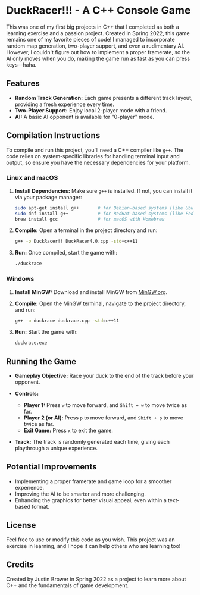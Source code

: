 
# DuckRacer!!! - A C++ Console Game

This was one of my first big projects in C++ that I completed as both a learning exercise and a passion project. Created in Spring 2022, this game remains one of my favorite pieces of code! I managed to incorporate random map generation, two-player support, and even a rudimentary AI. However, I couldn't figure out how to implement a proper framerate, so the AI only moves when you do, making the game run as fast as you can press keys—haha.

## Features

- **Random Track Generation:** Each game presents a different track layout, providing a fresh experience every time.
- **Two-Player Support:** Enjoy local 2-player mode with a friend.
- **AI:** A basic AI opponent is available for "0-player" mode.  

## Compilation Instructions

To compile and run this project, you'll need a C++ compiler like `g++`. The code relies on system-specific libraries for handling terminal input and output, so ensure you have the necessary dependencies for your platform.

### Linux and macOS

1. **Install Dependencies:** Make sure `g++` is installed. If not, you can install it via your package manager:

   ```bash
   sudo apt-get install g++       # for Debian-based systems (like Ubuntu)
   sudo dnf install g++           # for RedHat-based systems (like Fedora)
   brew install gcc               # for macOS with Homebrew
   ```

2. **Compile:** Open a terminal in the project directory and run:

   ```bash
   g++ -o DuckRacer!! DuckRacer4.0.cpp -std=c++11
   ```

3. **Run:** Once compiled, start the game with:

   ```bash
   ./duckrace
   ```

### Windows

1. **Install MinGW:** Download and install MinGW from [MinGW.org](https://www.mingw.org/).

2. **Compile:** Open the MinGW terminal, navigate to the project directory, and run:

   ```bash
   g++ -o duckrace duckrace.cpp -std=c++11
   ```

3. **Run:** Start the game with:

   ```bash
   duckrace.exe
   ```

## Running the Game

- **Gameplay Objective:** Race your duck to the end of the track before your opponent.

- **Controls:**
  - **Player 1:** Press `w` to move forward, and `Shift + w` to move twice as far.
  - **Player 2 (or AI):** Press `p` to move forward, and `Shift + p` to move twice as far.
  - **Exit Game:** Press `x` to exit the game.

- **Track:** The track is randomly generated each time, giving each playthrough a unique experience.

## Potential Improvements

- Implementing a proper framerate and game loop for a smoother experience.
- Improving the AI to be smarter and more challenging.
- Enhancing the graphics for better visual appeal, even within a text-based format.

## License

Feel free to use or modify this code as you wish. This project was an exercise in learning, and I hope it can help others who are learning too!

## Credits

Created by Justin Brower in Spring 2022 as a project to learn more about C++ and the fundamentals of game development.
